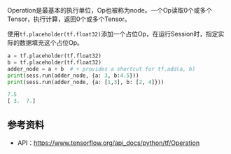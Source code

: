 Operation是最基本的执行单位，Op也被称为node。一个Op读取0个或多个Tensor，执行计算，返回0个或多个Tensor。

使用`tf.placeholder(tf.float32)`添加一个占位Op，在运行Session时，指定实际的数据填充这个占位Op。

```python
a = tf.placeholder(tf.float32)
b = tf.placeholder(tf.float32)
adder_node = a + b  # + provides a shortcut for tf.add(a, b)
print(sess.run(adder_node, {a: 3, b:4.5}))
print(sess.run(adder_node, {a: [1,3], b: [2, 4]}))

7.5
[ 3.  7.]
```

## 参考资料
* API：https://www.tensorflow.org/api_docs/python/tf/Operation





